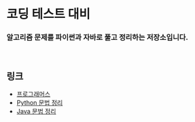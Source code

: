 # 코딩 테스트 대비

### 알고리즘 문제를 파이썬과 자바로 풀고 정리하는 저장소입니다. 

<br>

## 링크

- [프로그래머스](/Programmers)
- [Python 문법 정리](/Concept/파이썬정리.md)
- [Java 문법 정리](/Concept/자바정리.md)

